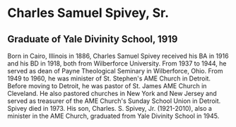 # Charles Samuel Spivey, Sr.
## Graduate of Yale Divinity School, 1919
Born in Cairo, Illinois in 1886, Charles Samuel Spivey received his BA in 1916 and his BD in 1918, both from Wilberforce University. From 1937 to 1944, he served as dean of Payne Theological Seminary in Wilberforce, Ohio. From 1949 to 1960, he was minister of St. Stephen's AME Church in Detroit. Before moving to Detroit, he was pastor of St. James AME Church in Cleveland. He also pastored churches in New York and New Jersey and served as treasurer of the AME Church's Sunday School Union in Detroit. Spivey died in 1973. His son, Charles. S. Spivey, Jr. (1921-2010), also a minister in the AME Church, graduated from Yale Divinity School in 1945.
